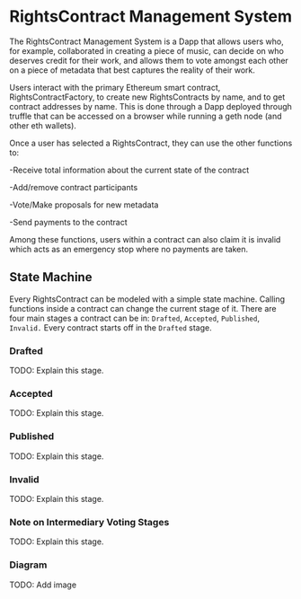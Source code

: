 # RightsContract Management System
The RightsContract Management System is a Dapp that allows users who, for example, collaborated in creating a piece of music, can decide on who deserves credit for their work, and allows them to vote amongst each other on a piece of metadata that best captures the reality of their work.

Users interact with the primary Ethereum smart contract, RightsContractFactory, to create new RightsContracts by name, and to get contract addresses by name. This is done through a Dapp deployed through truffle that can be accessed on a browser while running a geth node (and other eth wallets).

Once a user has selected a RightsContract, they can use the other functions to:

   -Receive total information about the current state of the contract

  -Add/remove contract participants

  -Vote/Make proposals for new metadata

  -Send payments to the contract

Among these functions, users within a contract can also claim it is invalid which acts as an emergency stop where no payments are taken.

## State Machine 
Every RightsContract can be modeled with a simple state machine. Calling functions inside a contract can change the current stage of it. There are four main stages a contract can be in: `Drafted`, `Accepted`, `Published`, `Invalid.` Every contract starts off in the `Drafted` stage.

### Drafted
TODO: Explain this stage.

### Accepted
TODO: Explain this stage.

### Published ###
TODO: Explain this stage.

### Invalid ###
TODO: Explain this stage.

### Note on Intermediary Voting Stages ###
TODO: Explain this stage.

### Diagram ###
TODO: Add image
